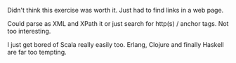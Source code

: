 Didn't think this exercise was worth it. Just had to find links in a web page.

Could parse as XML and XPath it or just search for http(s) / anchor tags. Not too interesting.

I just get bored of Scala really easily too. Erlang, Clojure and finally Haskell are far too tempting.
